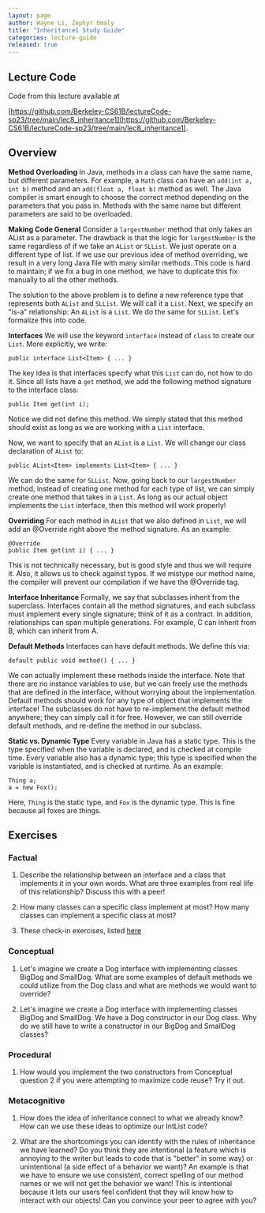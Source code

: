 ```yaml
---
layout: page
author: Wayne Li, Zephyr Omaly
title: "Inheritance1 Study Guide"
categories: lecture-guide
released: true
---
```



## Lecture Code

Code from this lecture available at

[https://github.com/Berkeley-CS61B/lectureCode-sp23/tree/main/lec8_inheritance1](https://github.com/Berkeley-CS61B/lectureCode-sp23/tree/main/lec8_inheritance1).

## Overview

**Method Overloading** In Java, methods in a class can have the same name, but
different parameters. For example, a `Math` class can have an `add(int a, int b)`
method and an `add(float a, float b)` method as well. The Java compiler is smart
enough to choose the correct method depending on the parameters that you pass in.
Methods with the same name but different parameters are said to be overloaded.

**Making Code General** Consider a `largestNumber` method that only takes an AList
as a parameter. The drawback is that the logic for `largestNumber` is the same
regardless of if we take an `AList` or `SLList`. We just operate on a different
type of list. If we use our previous idea of method overriding, we result in a very
long Java file with many similar methods. This code is hard to maintain; if we
fix a bug in one method, we have to duplicate this fix manually to all the other
methods.

The solution to the above problem is to define a new reference
type that represents both `AList` and `SLList`. We will call it a `List`. Next,
we specify an "is-a" relationship: An `AList` is a `List`. We do the same for
`SLList`. Let's formalize this into code.

**Interfaces** We will use the keyword `interface` instead of `class` to create
our `List`. More explicitly, we write:

    public interface List<Item> { ... }

The key idea is that interfaces specify what this `List` can do, not how to do
it. Since all lists have a `get` method, we add the following method signature
to the interface class:

    public Item get(int i);

Notice we did not define this method. We simply stated that this method should
exist as long as we are working with a `List` interface.

Now, we want to specify that an `AList` is a `List`. We will change our class
declaration of `AList` to:

    public AList<Item> implements List<Item> { ... }

We can do the same for `SLList`. Now, going back to our `largestNumber` method,
instead of creating one method for each type of list, we can simply create one
method that takes in a `List`. As long as our actual object implements the `List`
interface, then this method will work properly!

**Overriding** For each method in `AList` that we also defined in `List`, we
will add an @Override right above the method signature. As an example:

    @Override
    public Item get(int i) { ... }

This is not technically necessary, but is good style and thus we will require it. Also, it
allows us to check against typos. If we mistype our method name, the compiler
will prevent our compilation if we have the @Override tag.

**Interface Inheritance** Formally, we say that subclasses inherit from the
superclass. Interfaces contain all the method signatures, and each subclass
must implement every single signature; think of it as a contract. In addition,
relationships can span multiple generations. For example, C can inherit from B,
which can inherit from A.

**Default Methods** Interfaces can have default methods. We define this via:

    default public void method() { ... }

We can actually implement these methods inside the interface. Note that there
are no instance variables to use, but we can freely use the methods that are
defined in the interface, without worrying about the implementation. Default
methods should work for any type of object that implements the interface! The
subclasses do not have to re-implement the default method anywhere; they can
simply call it for free. However, we can still override default methods, and
re-define the method in our subclass.

**Static vs. Dynamic Type** Every variable in Java has a static type. This is
the type specified when the variable is declared, and is checked at compile
time. Every variable also has a dynamic type; this type is specified when
the variable is instantiated, and is checked at runtime. As an example:

    Thing a;
    a = new Fox();

Here, `Thing` is the static type, and `Fox` is the dynamic type. This is fine
because all foxes are things.


## Exercises

### Factual
1. Describe the relationship between an interface
and a class that implements it in your own words. What are three examples from real life of this
relationship? Discuss this with a peer!

2. How many classes can a specific class implement at most? How many classes can implement
a specific class at most?

3. These check-in exercises, listed
[here](https://docs.google.com/forms/d/e/1FAIpQLSfnZdX5pN5Gg6RmF4XZ9ZLP2nJmQbbit3SLY7tw_gsorjBuVg/viewform?usp=sf_link)

### Conceptual
1. Let's imagine we create a Dog interface with implementing classes BigDog and SmallDog.
What are some examples of default methods we could utilize from the Dog class and what are
methods we would want to override?

2. Let's imagine we create a Dog interface with implementing classes BigDog and SmallDog.
We have a Dog constructor in our Dog class. Why do we still have to write a constructor in our
BigDog and SmallDog classes?

### Procedural
1. How would you implement the two constructors from Conceptual question 2 if you
were attempting to maximize code reuse? Try it out.

### Metacognitive
1. How does the idea of inheritance connect to what we already know? How can we use these ideas to
optimize our IntList code?

2. What are the shortcomings you can identify with the rules of inheritance we have learned?
Do you think they are intentional (a feature which is annoying to the writer but leads to
code that is "better" in some way) or unintentional (a side effect of a behavior we want)?
An example is that we have to ensure we use consistent, correct spelling of our method names
or we will not get the behavior we want! This is intentional because it lets our users feel
confident that they will know how to interact with our objects!
Can you convince your peer to agree with you?

